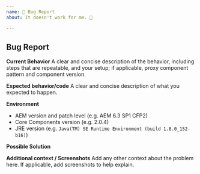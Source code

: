```yaml
---
name: 🐛 Bug Report
about: It doesn't work for me. 🤔

---
```

<!-- 

Before sending a bug report please check if the latest release (if you're not already using it) fixes your problem. Alternatively, you could
install the latest snapshot version from the master branch.
 -->

## Bug Report

**Current Behavior**
A clear and concise description of the behavior, including steps that are repeatable, and your setup; if applicable, proxy component pattern and component version.

**Expected behavior/code**
A clear and concise description of what you expected to happen.

**Environment**
- AEM version and patch level (e.g. AEM 6.3 SP1 CFP2)
- Core Components version (e.g. 2.0.4)
- JRE version (e.g. `Java(TM) SE Runtime Environment (build 1.8.0_152-b16)`)

**Possible Solution**
<!--- Only if you have suggestions on a fix for the bug -->

**Additional context / Screenshots**
Add any other context about the problem here. If applicable, add screenshots to help explain.
